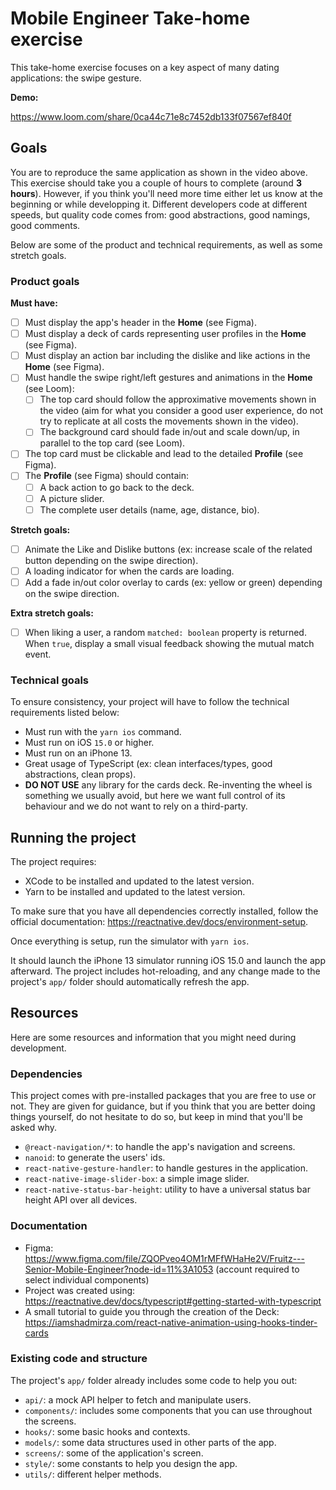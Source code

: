 # Mobile Engineer Take-home exercise

This take-home exercise focuses on a key aspect of many dating applications: the swipe gesture.

**Demo:**

https://www.loom.com/share/0ca44c71e8c7452db133f07567ef840f

## Goals

You are to reproduce the same application as shown in the video above. This exercise should take you a couple of hours to complete (around **3 hours**). However, if you think you'll need more time either let us know at the beginning or while developping it. Different developers code at different speeds, but quality code comes from: good abstractions, good namings, good comments.

Below are some of the product and technical requirements, as well as some stretch goals.

### Product goals

**Must have:**

- [ ] Must display the app's header in the **Home** (see Figma).
- [ ] Must display a deck of cards representing user profiles in the **Home** (see Figma).
- [ ] Must display an action bar including the dislike and like actions in the **Home** (see Figma).
- [ ] Must handle the swipe right/left gestures and animations in the **Home** (see Loom):
  - [ ] The top card should follow the approximative movements shown in the video (aim for what you consider a good user experience, do not try to replicate at all costs the movements shown in the video).
  - [ ] The background card should fade in/out and scale down/up, in parallel to the top card (see Loom).
- [ ] The top card must be clickable and lead to the detailed **Profile** (see Figma).
- [ ] The **Profile** (see Figma) should contain:
  - [ ] A back action to go back to the deck.
  - [ ] A picture slider.
  - [ ] The complete user details (name, age, distance, bio).

**Stretch goals:**

- [ ] Animate the Like and Dislike buttons (ex: increase scale of the related button depending on the swipe direction).
- [ ] A loading indicator for when the cards are loading.
- [ ] Add a fade in/out color overlay to cards (ex: yellow or green) depending on the swipe direction.

**Extra stretch goals:**

- [ ] When liking a user, a random `matched: boolean` property is returned. When `true`, display a small visual feedback showing the mutual match event.

### Technical goals

To ensure consistency, your project will have to follow the technical requirements listed below:

- Must run with the `yarn ios` command.
- Must run on iOS `15.0` or higher.
- Must run on an iPhone 13.
- Great usage of TypeScript (ex: clean interfaces/types, good abstractions, clean props).
- **DO NOT USE** any library for the cards deck. Re-inventing the wheel is something we usually avoid, but here we want full control of its behaviour and we do not want to rely on a third-party.

## Running the project

The project requires:

- XCode to be installed and updated to the latest version.
- Yarn to be installed and updated to the latest version.

To make sure that you have all dependencies correctly installed, follow the official documentation: https://reactnative.dev/docs/environment-setup.

Once everything is setup, run the simulator with `yarn ios`.

It should launch the iPhone 13 simulator running iOS 15.0 and launch the app afterward. The project includes hot-reloading, and any change made to the project's `app/` folder should automatically refresh the app.

## Resources

Here are some resources and information that you might need during development.

### Dependencies

This project comes with pre-installed packages that you are free to use or not. They are given for guidance, but if you think that you are better doing things yourself, do not hesitate to do so, but keep in mind that you'll be asked why.

- `@react-navigation/*`: to handle the app's navigation and screens.
- `nanoid`: to generate the users' ids.
- `react-native-gesture-handler`: to handle gestures in the application.
- `react-native-image-slider-box`: a simple image slider.
- `react-native-status-bar-height`: utility to have a universal status bar height API over all devices.

### Documentation

- Figma: https://www.figma.com/file/ZQOPveo4OM1rMFfWHaHe2V/Fruitz---Senior-Mobile-Engineer?node-id=11%3A1053 (account required to select individual components)
- Project was created using: https://reactnative.dev/docs/typescript#getting-started-with-typescript
- A small tutorial to guide you through the creation of the Deck: https://iamshadmirza.com/react-native-animation-using-hooks-tinder-cards

### Existing code and structure

The project's `app/` folder already includes some code to help you out:

- `api/`: a mock API helper to fetch and manipulate users.
- `components/`: includes some components that you can use throughout the screens.
- `hooks/`: some basic hooks and contexts.
- `models/`: some data structures used in other parts of the app.
- `screens/`: some of the application's screen.
- `style/`: some constants to help you design the app.
- `utils/`: different helper methods.
